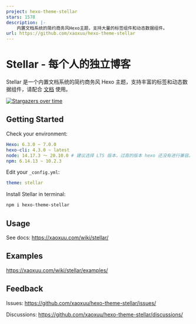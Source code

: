 ```yaml
---
project: hexo-theme-stellar
stars: 1578
description: |-
    内置文档系统的简约商务风Hexo主题，支持大量的标签组件和动态数据组件。
url: https://github.com/xaoxuu/hexo-theme-stellar
---
```


# Stellar - 每个人的独立博客

Stellar 是一个内置文档系统的简约商务风 Hexo 主题，支持丰富的标签和动态数据组件，请配合 [文档](https://xaoxuu.com/wiki/stellar/) 使用。

[![Stargazers over time](https://starchart.cc/xaoxuu/hexo-theme-stellar.svg)](https://starchart.cc/xaoxuu/hexo-theme-stellar)


## Getting Started

Check your environment:

```yaml
Hexo: 6.3.0 ~ 7.0.0
hexo-cli: 4.3.0 ~ latest
node: 14.17.3 ～ 20.10.0 # 建议选择 LTS 版本，过高的版本 hexo 还没有进行兼容。
npm: 6.14.13 ~ 10.2.3
```

Edit your `_config.yml`:

```yaml
theme: stellar
```

Install Stellar in terminal:

```bash
npm i hexo-theme-stellar
```

## Usage

See docs: https://xaoxuu.com/wiki/stellar/

## Examples

https://xaoxuu.com/wiki/stellar/examples/

## Feedback

Issues: https://github.com/xaoxuu/hexo-theme-stellar/issues/

Discussions: https://github.com/xaoxuu/hexo-theme-stellar/discussions/

